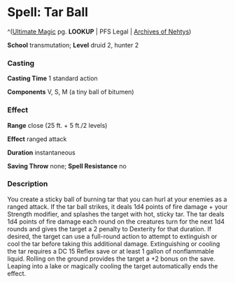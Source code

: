 # Spell: Tar Ball

^([Ultimate Magic][ss-tar-ball] pg. **LOOKUP** | PFS Legal | [Archives of Nehtys][sn-tar-ball])

**School** transmutation; **Level** druid 2, hunter 2

### Casting

**Casting Time** 1 standard action  

**Components** V, S, M (a tiny ball of bitumen)

### Effect

**Range** close (25 ft. + 5 ft./2 levels)  

**Effect** ranged attack  

**Duration** instantaneous  

**Saving Throw** none; **Spell Resistance** no

### Description

You create a sticky ball of burning tar that you can hurl at your enemies as a ranged attack. If the tar ball strikes, it deals 1d4 points of fire damage + your Strength modifier, and splashes the target with hot, sticky tar. The tar deals 1d4 points of fire damage each round on the creatures turn for the next 1d4 rounds and gives the target a 2 penalty to Dexterity for that duration. If desired, the target can use a full-round action to attempt to extinguish or cool the tar before taking this additional damage. Extinguishing or cooling the tar requires a DC 15 Reflex save or at least 1 gallon of nonflammable liquid. Rolling on the ground provides the target a +2 bonus on the save. Leaping into a lake or magically cooling the target automatically ends the effect.

[ss-tar-ball]: http://paizo.com/pathfinderRPG/v57
[sn-tar-ball]: http://www.archivesofnethys.com/SpellDisplay.aspx?ItemName=Tar%20Ball